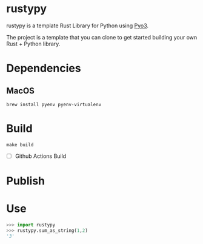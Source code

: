 # rustypy

rustypy is a template Rust Library for Python using [Pyo3](https://github.com/PyO3/pyo3).

The project is a template that you can clone to get started building your own
Rust + Python library.

# Dependencies

## MacOS

```
brew install pyenv pyenv-virtualenv
```

# Build

```
make build
```

- [ ] Github Actions Build

# Publish

# Use

```python
>>> import rustypy
>>> rustypy.sum_as_string(1,2)
'3'
```
